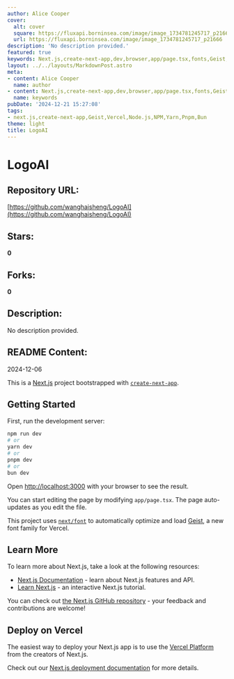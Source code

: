 ```yaml
---
author: Alice Cooper
cover:
  alt: cover
  square: https://fluxapi.borninsea.com/image/image_1734781245717_p21666
  url: https://fluxapi.borninsea.com/image/image_1734781245717_p21666
description: 'No description provided.'
featured: true
keywords: Next.js,create-next-app,dev,browser,app/page.tsx,fonts,Geist,Vercel,documentation,deployment,Vercel
layout: ../../layouts/MarkdownPost.astro
meta:
- content: Alice Cooper
  name: author
- content: Next.js,create-next-app,dev,browser,app/page.tsx,fonts,Geist,Vercel,documentation,deployment,Vercel
  name: keywords
pubDate: '2024-12-21 15:27:08'
tags:
- next.js,create-next-app,Geist,Vercel,Node.js,NPM,Yarn,Pnpm,Bun
theme: light
title: LogoAI
---
```


# LogoAI

## Repository URL: 
[https://github.com/wanghaisheng/LogoAI](https://github.com/wanghaisheng/LogoAI)

## Stars: 
**0**

## Forks: 
**0**

## Description: 
No description provided.

## README Content: 
2024-12-06

This is a [Next.js](https://nextjs.org) project bootstrapped with [`create-next-app`](https://nextjs.org/docs/app/api-reference/cli/create-next-app).

## Getting Started

First, run the development server:

```bash
npm run dev
# or
yarn dev
# or
pnpm dev
# or
bun dev
```

Open [http://localhost:3000](http://localhost:3000) with your browser to see the result.

You can start editing the page by modifying `app/page.tsx`. The page auto-updates as you edit the file.

This project uses [`next/font`](https://nextjs.org/docs/app/building-your-application/optimizing/fonts) to automatically optimize and load [Geist](https://vercel.com/font), a new font family for Vercel.

## Learn More

To learn more about Next.js, take a look at the following resources:

- [Next.js Documentation](https://nextjs.org/docs) - learn about Next.js features and API.
- [Learn Next.js](https://nextjs.org/learn) - an interactive Next.js tutorial.

You can check out [the Next.js GitHub repository](https://github.com/vercel/next.js) - your feedback and contributions are welcome!

## Deploy on Vercel

The easiest way to deploy your Next.js app is to use the [Vercel Platform](https://vercel.com/new?utm_medium=default-template&filter=next.js&utm_source=create-next-app&utm_campaign=create-next-app-readme) from the creators of Next.js.

Check out our [Next.js deployment documentation](https://nextjs.org/docs/app/building-your-application/deploying) for more details.

